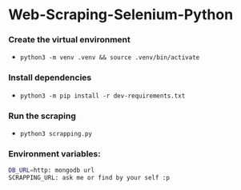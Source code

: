 # Web-Scraping-Selenium-Python

### Create the virtual environment

   - `python3 -m venv .venv && source .venv/bin/activate`
  
### Install dependencies

   - `python3 -m pip install -r dev-requirements.txt`
   
### Run the scraping

   - `python3 scrapping.py `
### Environment variables:
```bash
DB_URL=http: mongodb url
SCRAPPING_URL: ask me or find by your self :p
```
